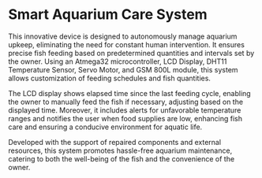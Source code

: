 # Smart Aquarium Care System
This innovative device is designed to autonomously manage aquarium upkeep, eliminating the need for constant human intervention. It ensures precise fish feeding based on predetermined quantities and intervals set by the owner. Using an Atmega32 microcontroller, LCD Display, DHT11 Temperature Sensor, Servo Motor, and GSM 800L module, this system allows customization of feeding schedules and fish quantities.

The LCD display shows elapsed time since the last feeding cycle, enabling the owner to manually feed the fish if necessary, adjusting based on the displayed time. Moreover, it includes alerts for unfavorable temperature ranges and notifies the user when food supplies are low, enhancing fish care and ensuring a conducive environment for aquatic life.

Developed with the support of repaired components and external resources, this system promotes hassle-free aquarium maintenance, catering to both the well-being of the fish and the convenience of the owner.
